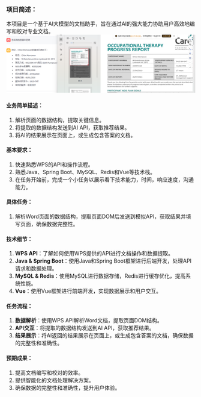 ### 项目简述：

本项目是一个基于AI大模型的文档助手，旨在通过AI的强大能力协助用户高效地编写和校对专业文档。
![示意图](./images/demo.png)

#### 业务简单描述：

1. 解析页面的数据结构，提取关键信息。
2. 将提取的数据结构发送到AI API，获取推荐结果。
3. 将AI的结果展示在页面上，或生成包含答案的文档。

#### 基本要求：

1. 快速熟悉WPS的API和操作流程。
2. 熟悉Java、Spring Boot、MySQL、Redis和Vue等技术栈。
3. 在任务开始前，完成一个小任务以展示看下技术能力，时间，响应速度，沟通能力。

#### 具体任务：

1. 解析Word页面的数据结构，提取页面DOM后发送到模拟API，获取结果并填写页面，确保数据完整性。

#### 技术细节：

1. **WPS API**：了解如何使用WPS提供的API进行文档操作和数据提取。
2. **Java & Spring Boot**：使用Java和Spring Boot框架进行后端开发，处理API请求和数据处理。
3. **MySQL & Redis**：使用MySQL进行数据存储，Redis进行缓存优化，提高系统性能。
4. **Vue**：使用Vue框架进行前端开发，实现数据展示和用户交互。

#### 任务流程：

1. **数据解析**：使用WPS API解析Word文档，提取页面DOM结构。
2. **API交互**：将提取的数据结构发送到AI API，获取推荐结果。
3. **结果展示**：将AI返回的结果展示在页面上，或生成包含答案的文档，确保数据的完整性和准确性。

#### 预期成果：

1. 提高文档编写和校对的效率。
2. 提供智能化的文档处理解决方案。
3. 确保数据的完整性和准确性，提升用户体验。

